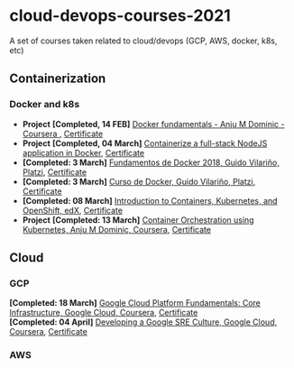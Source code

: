 # cloud-devops-courses-2021
A set of courses taken related to cloud/devops (GCP, AWS, docker, k8s, etc)



## Containerization

### Docker and k8s

* __Project__ **[Completed, 14 FEB]** [Docker fundamentals - Anju M Dominic - Coursera ](https://www.coursera.org/projects/docker-fundamentals), [Certificate](https://www.coursera.org/account/accomplishments/verify/UNBDENV5Y7B8)  
* __Project__ **[Completed, 04 March]** [Containerize a full-stack NodeJS application in Docker](https://www.coursera.org/learn/containerize-full-stack-nodejs-application-in-docker/), [Certificate](https://www.coursera.org/account/accomplishments/verify/MCNYL9S3YAFZ)  
* **[Completed: 3 March]** [Fundamentos de Docker 2018, Guido Vilariño, Platzi](https://platzi.com/clases/docker-2018/), [Certificate](https://platzi.com/p/javiermejiaperez/curso/1432-docker-2018/diploma/detalle/)
* **[Completed: 3 March]** [Curso de Docker, Guido Vilariño, Platzi](https://platzi.com/clases/docker/), [Certificate](https://platzi.com/p/javiermejiaperez/curso/2066-course/diploma/detalle/)
* **[Completed: 08 March]** [Introduction to Containers, Kubernetes, and OpenShift, edX](https://learning.edx.org/course/course-v1:IBM+CC0201EN+3T2020/home), [Certificate](https://courses.edx.org/certificates/858de0684f2b44cdb4bb93e10528bff4)  
* __Project__ **[Completed: 13 March]** [Container Orchestration using Kubernetes, Anju M Dominic, Coursera](https://www.coursera.org/learn/container-orchestration-kubernetes/), [Certificate](https://www.coursera.org/account/accomplishments/verify/MUABYWRDJJKQ)

## Cloud
### GCP
**[Completed: 18 March]** [Google Cloud Platform Fundamentals: Core Infrastructure, Google Cloud, Coursera](https://www.coursera.org/learn/gcp-fundamentals/), [Certificate](https://www.coursera.org/account/accomplishments/verify/DUSR3EQBXN3B)    
**[Completed:  04 April]** [Developing a Google SRE Culture, Google Cloud, Coursera](https://www.coursera.org/learn/developing-a-google-sre-culture), [Certificate](https://www.coursera.org/account/accomplishments/verify/HVWY27ZJ2Q4G)   

### AWS




